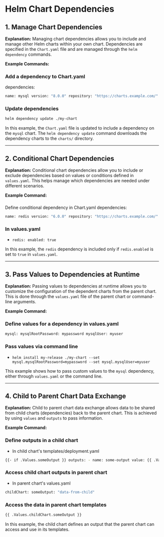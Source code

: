 # Helm Chart Dependencies

## 1. Manage Chart Dependencies

**Explanation:**
Managing chart dependencies allows you to include and manage other Helm charts within your own chart. Dependencies are specified in the `Chart.yaml` file and are managed through the `helm dependency` commands.

**Example Commands:**
### Add a dependency to Chart.yaml
dependencies:
```bash
name: mysql version: "8.0.0" repository: "https://charts.example.com/"
```
### Update dependencies
```bash
helm dependency update ./my-chart
```
In this example, the `Chart.yaml` file is updated to include a dependency on the `mysql` chart. The `helm dependency update` command downloads the dependency charts to the `charts/` directory.

---

## 2. Conditional Chart Dependencies

**Explanation:**
Conditional chart dependencies allow you to include or exclude dependencies based on values or conditions defined in `values.yaml`. This helps manage which dependencies are needed under different scenarios.

**Example Command:**

### 
Define conditional dependency in Chart.yaml
dependencies:
```bash
name: redis version: "6.0.0" repository: "https://charts.example.com/" condition: redis.enabled
```
### In values.yaml
- `redis: enabled: true`

In this example, the `redis` dependency is included only if `redis.enabled` is set to `true` in `values.yaml`.

---

## 3. Pass Values to Dependencies at Runtime

**Explanation:**
Passing values to dependencies at runtime allows you to customize the configuration of the dependent charts from the parent chart. This is done through the `values.yaml` file of the parent chart or command-line arguments.

**Example Command:**
### Define values for a dependency in values.yaml
```bash
mysql: mysqlRootPassword: mypassword mysqlUser: myuser
```
### Pass values via command line
- `helm install my-release ./my-chart --set mysql.mysqlRootPassword=mypassword --set mysql.mysqlUser=myuser`

This example shows how to pass custom values to the `mysql` dependency, either through `values.yaml` or the command line.

---

## 4. Child to Parent Chart Data Exchange

**Explanation:**
Child to parent chart data exchange allows data to be shared from child charts (dependencies) back to the parent chart. This is achieved by using `values` and `outputs` to pass information.

**Example Command:**
### Define outputs in a child chart
- In child chart's templates/deployment.yaml
```bash
{{- if .Values.someOutput }} outputs: - name: some-output value: {{ .Values.someOutput }} {{- end }}
```
### Access child chart outputs in parent chart
- In parent chart's values.yaml
```bash
childChart: someOutput: "data-from-child"
```
### Access the data in parent chart templates
```bash
{{ .Values.childChart.someOutput }}
```
In this example, the child chart defines an output that the parent chart can access and use in its templates.

